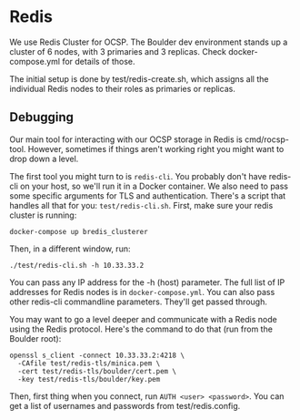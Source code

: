 # Redis

We use Redis Cluster for OCSP. The Boulder dev environment stands up a cluster
of 6 nodes, with 3 primaries and 3 replicas. Check docker-compose.yml for
details of those.

The initial setup is done by test/redis-create.sh, which assigns all the
individual Redis nodes to their roles as primaries or replicas.

## Debugging

Our main tool for interacting with our OCSP storage in Redis is cmd/rocsp-tool.
However, sometimes if things aren't working right you might want to drop down a
level.

The first tool you might turn to is `redis-cli`. You probably don't
have redis-cli on your host, so we'll run it in a Docker container. We
also need to pass some specific arguments for TLS and authentication. There's a
script that handles all that for you: `test/redis-cli.sh`. First, make sure your
redis cluster is running:

```
docker-compose up bredis_clusterer
```

Then, in a different window, run:

```
./test/redis-cli.sh -h 10.33.33.2
```

You can pass any IP address for the -h (host) parameter. The full list of IP
addresses for Redis nodes is in `docker-compose.yml`. You can also pass other
redis-cli commandline parameters. They'll get passed through.

You may want to go a level deeper and communicate with a Redis node using the
Redis protocol. Here's the command to do that (run from the Boulder root):

```
openssl s_client -connect 10.33.33.2:4218 \
  -CAfile test/redis-tls/minica.pem \
  -cert test/redis-tls/boulder/cert.pem \
  -key test/redis-tls/boulder/key.pem
```

Then, first thing when you connect, run `AUTH <user> <password>`. You can get a
list of usernames and passwords from test/redis.config.
